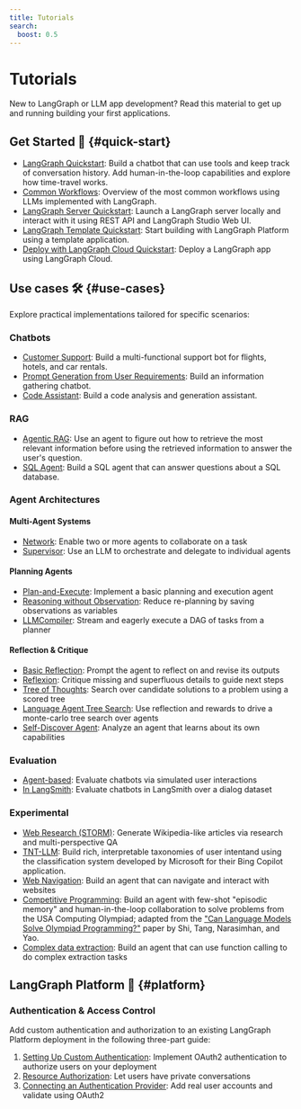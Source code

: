 ```yaml
---
title: Tutorials
search:
  boost: 0.5
---
```


# Tutorials

New to LangGraph or LLM app development? Read this material to get up and running building your first applications.

## Get Started 🚀 {#quick-start}

- [LangGraph Quickstart](introduction.ipynb): Build a chatbot that can use tools and keep track of conversation history. Add human-in-the-loop capabilities and explore how time-travel works.
- [Common Workflows](workflows/index.md): Overview of the most common workflows using LLMs implemented with LangGraph.
- [LangGraph Server Quickstart](langgraph-platform/local-server.md): Launch a LangGraph server locally and interact with it using REST API and LangGraph Studio Web UI.
- [LangGraph Template Quickstart](../concepts/template_applications.md): Start building with LangGraph Platform using a template application.
- [Deploy with LangGraph Cloud Quickstart](../cloud/quick_start.md): Deploy a LangGraph app using LangGraph Cloud.

## Use cases 🛠️ {#use-cases}


Explore practical implementations tailored for specific scenarios:

### Chatbots

- [Customer Support](customer-support/customer-support.ipynb): Build a multi-functional support bot for flights, hotels, and car rentals.
- [Prompt Generation from User Requirements](chatbots/information-gather-prompting.ipynb): Build an information gathering chatbot.
- [Code Assistant](code_assistant/langgraph_code_assistant.ipynb): Build a code analysis and generation assistant.

### RAG

- [Agentic RAG](rag/langgraph_agentic_rag.ipynb): Use an agent to figure out how to retrieve the most relevant information before using the retrieved information to answer the user's question.
- [SQL Agent](sql-agent.ipynb): Build a SQL agent that can answer questions about a SQL database.


### Agent Architectures

#### Multi-Agent Systems

- [Network](multi_agent/multi-agent-collaboration.ipynb): Enable two or more agents to collaborate on a task
- [Supervisor](multi_agent/agent_supervisor.ipynb): Use an LLM to orchestrate and delegate to individual agents
 
#### Planning Agents

- [Plan-and-Execute](plan-and-execute/plan-and-execute.ipynb): Implement a basic planning and execution agent
- [Reasoning without Observation](rewoo/rewoo.ipynb): Reduce re-planning by saving observations as variables
- [LLMCompiler](llm-compiler/LLMCompiler.ipynb): Stream and eagerly execute a DAG of tasks from a planner

#### Reflection & Critique 

- [Basic Reflection](reflection/reflection.ipynb): Prompt the agent to reflect on and revise its outputs
- [Reflexion](reflexion/reflexion.ipynb): Critique missing and superfluous details to guide next steps
- [Tree of Thoughts](tot/tot.ipynb): Search over candidate solutions to a problem using a scored tree
- [Language Agent Tree Search](lats/lats.ipynb): Use reflection and rewards to drive a monte-carlo tree search over agents
- [Self-Discover Agent](self-discover/self-discover.ipynb): Analyze an agent that learns about its own capabilities

### Evaluation

- [Agent-based](chatbot-simulation-evaluation/agent-simulation-evaluation.ipynb): Evaluate chatbots via simulated user interactions
- [In LangSmith](chatbot-simulation-evaluation/langsmith-agent-simulation-evaluation.ipynb): Evaluate chatbots in LangSmith over a dialog dataset

### Experimental

- [Web Research (STORM)](storm/storm.ipynb): Generate Wikipedia-like articles via research and multi-perspective QA
- [TNT-LLM](tnt-llm/tnt-llm.ipynb): Build rich, interpretable taxonomies of user intentand using the classification system developed by Microsoft for their Bing Copilot application.
- [Web Navigation](web-navigation/web_voyager.ipynb): Build an agent that can navigate and interact with websites
- [Competitive Programming](usaco/usaco.ipynb): Build an agent with few-shot "episodic memory" and human-in-the-loop collaboration to solve problems from the USA Computing Olympiad; adapted from the ["Can Language Models Solve Olympiad Programming?"](https://arxiv.org/abs/2404.10952v1) paper by Shi, Tang, Narasimhan, and Yao.
- [Complex data extraction](extraction/retries.ipynb): Build an agent that can use function calling to do complex extraction tasks

## LangGraph Platform 🧱 {#platform}

### Authentication & Access Control

Add custom authentication and authorization to an existing LangGraph Platform deployment in the following three-part guide:

1. [Setting Up Custom Authentication](auth/getting_started.md): Implement OAuth2 authentication to authorize users on your deployment
2. [Resource Authorization](auth/resource_auth.md): Let users have private conversations
3. [Connecting an Authentication Provider](auth/add_auth_server.md): Add real user accounts and validate using OAuth2